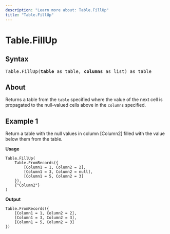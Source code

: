 ```yaml
---
description: "Learn more about: Table.FillUp"
title: "Table.FillUp"
---
```

# Table.FillUp

## Syntax

<pre>
Table.FillUp(<b>table</b> as table, <b>columns</b> as list) as table
</pre>

## About

Returns a table from the `table` specified where the value of the next cell is propagated to the null-valued cells above in the `columns` specified.

## Example 1

Return a table with the null values in column [Column2] filled with the value below them from the table.

**Usage**

```powerquery-m
Table.FillUp(
    Table.FromRecords({
        [Column1 = 1, Column2 = 2],
        [Column1 = 3, Column2 = null],
        [Column1 = 5, Column2 = 3]
    }),
    {"Column2"}
)
```

**Output**

```powerquery-m
Table.FromRecords({
    [Column1 = 1, Column2 = 2],
    [Column1 = 3, Column2 = 3],
    [Column1 = 5, Column2 = 3]
})
```
